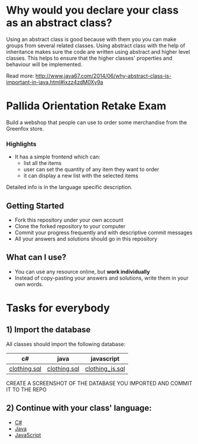 
# Why would you declare your class as an abstract class?



Using an abstract class is good because with them you you can make groups from several related classes.
Using abstract class with the help of inheritance makes sure the code are written using abstract and higher level classes. This helps to ensure that the higher classes' properties and behaviour will be implemented.


Read more: http://www.java67.com/2014/06/why-abstract-class-is-important-in-java.html#ixzz4zdM0Xy9a

# Pallida Orientation Retake Exam

Build a webshop that people can use to order some merchandise from the Greenfox store.

### Highlights
 - It has a simple frontend which can:
     - list all the items
     - user can set the quantity of any item they want to order
     - it can display a new list with the selected items

Detailed info is in the language specific description.

## Getting Started
 - Fork this repository under your own account
 - Clone the forked repository to your computer
 - Commit your progress frequently and with descriptive commit messages
 - All your answers and solutions should go in this repository

## What can I use?
- You can use any resource online, but **work individually**
- Instead of copy-pasting your answers and solutions, write them in your own words.

# Tasks for everybody

## 1) Import the database

All classes should import the following database:

| c# | java | javascript |
|-----|-----|-----|
|[clothing.sql](data/clothing_cs.sql)|[clothing.sql](data/clothing.sql)|[clothing_js.sql](data/clothing.sql)|

CREATE A SCREENSHOT OF THE DATABASE YOU IMPORTED AND COMMIT IT TO THE REPO

## 2) Continue with your class' language:

 - [C#](cs.md)
 - [Java](java.md)
 - [JavaScript](javascript.md)

